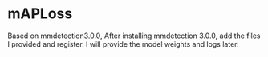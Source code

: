 # mAPLoss
Based on mmdetection3.0.0, After installing mmdetection 3.0.0, add the files I provided and register. I will provide the model weights and logs later.
